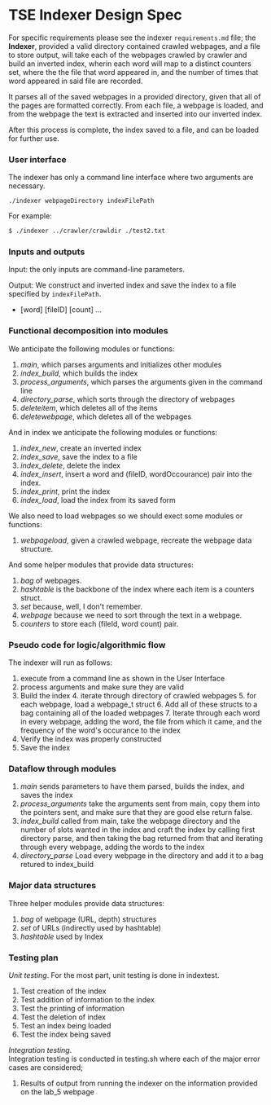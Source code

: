 # TSE Indexer Design Spec

For specific requirements please see the indexer `requirements.md` file; the **Indexer**, provided a valid directory contained crawled webpages, and a file to store output, will take each of the webpages crawled by crawler and build an inverted index, wherin each word will map to a distinct counters set, where the the file that word appeared in, and the number of times that word appeared in said file are recorded. 

It parses all of the saved webpages in a provided directory, given that all of the pages are formatted correctly. From each file, a webpage is loaded, and from the webpage the text is extracted and inserted into our inverted index. 

After this process is complete, the index saved to a file, and can be loaded for further use. 

### User interface

The indexer has only a command line interface where two arguments are necessary.
```
./indexer webpageDirectory indexFilePath 
```

For example:

``` bash
$ ./indexer ../crawler/crawldir ./test2.txt
```

### Inputs and outputs

Input: the only inputs are command-line parameters.

Output: We construct and inverted index and save the index to a file specified by `indexFilePath`.
 * [word] [fileID] [count] ... 

### Functional decomposition into modules

We anticipate the following modules or functions:

 1. *main*, which parses arguments and initializes other modules
 2. *index_build*, which builds the index
 3. *process_arguments*, which parses the arguments given in the command line
 4. *directory_parse*, which sorts through the directory of webpages
 5. *deleteitem*, which deletes all of the items 
 6. *deletewebpage*, which deletes all of the webpages

And in index we anticipate the following modules or functions: 
1. *index_new*, create an inverted index
2. *index_save*, save the index to a file
3. *index_delete*, delete the index
4. *index_insert*, insert a word and (fileID, wordOccourance) pair into the index. 
5. *index_print*, print the index
6. *index_load*, load the index from its saved form

We also need to load webpages so we should exect some modules or functions:
1. *webpageload*, given a crawled webpage, recreate the webpage data structure. 

And some helper modules that provide data structures:

 1. *bag* of webpages.
 2. *hashtable* is the backbone of the index where each item is a counters struct.
 3. *set* because, well, I don't remember.
 4. *webpage* because we need to sort through the text in a webpage.
 5. *counters* to store each (fileId, word count) pair.  

### Pseudo code for logic/algorithmic flow

The indexer will run as follows:

1. execute from a command line as shown in the User Interface
2. process arguments and make sure they are valid 
3. Build the index 
    4. iterate through directory of crawled webpages
    5. for each webpage, load a webpage_t struct
    6. Add all of these structs to a bag containing all of the loaded webpages
    7. Iterate through each word in every webpage, adding the word, the file from which it came, and the frequency of the word's occurance to the index
8. Verify the index was properly constructed 
9. Save the index



### Dataflow through modules

 1. *main* sends parameters to have them parsed, builds the index, and saves the index
 2. *process_arguments* take the arguments sent from main, copy them into the pointers sent, and make sure that they are good else return false. 
 3. *index_build* called from main, take the webpage directory and the number of slots wanted in the index and craft the index by calling first directory parse, and then taking the bag returned from that and iterating through every webpage, adding the words to the index
 4. *directory_parse* Load every webpage in the directory and add it to a bag retured to index_build

### Major data structures

Three helper modules provide data structures:

 1. *bag* of webpage (URL, depth) structures
 2. *set* of URLs (indirectly used by hashtable)
 4. *hashtable* used by Index

### Testing plan

*Unit testing*.
For the most part, unit testing is done in indextest. 

1. Test creation of the index
2. Test addition of information to the index
3. Test the printing of information 
4. Test the deletion of index
5. Test an index being loaded
6. Test the index being saved

*Integration testing*.  
Integration testing is conducted in testing.sh where each of the major error cases are considered;

1. Results of output from running the indexer on the information provided on the lab_5 webpage 
